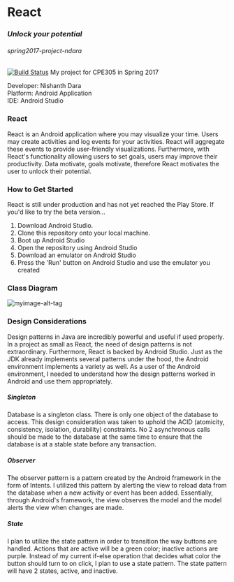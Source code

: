 # React
### *Unlock your potential*
###### spring2017-project-ndara
[![Build Status](https://travis-ci.org/cpe305Spring17/spring2017-project-ndara.svg?branch=master)](https://travis-ci.org/cpe305Spring17/spring2017-project-ndara)
My project for CPE305 in Spring 2017

Developer:  Nishanth Dara <br/>
Platform:   Android Application <br/>
IDE:        Android Studio <br/>

### React
React is an Android application where you may visualize your time. Users may create activities and log events for your activities. React will aggregate these events to provide user-friendly visualizations. Furthermore, with React's functionality allowing users to set goals, users may improve their productivity. Data motivate, goals motivate, therefore React motivates the user to unlock their potential.

### How to Get Started
React is still under production and has not yet reached the Play Store. If you'd like to try the beta version...
1. Download Android Studio.
2. Clone this repository onto your local machine.
3. Boot up Android Studio
4. Open the repository using Android Studio
5. Download an emulator on Android Studio
6. Press the 'Run' button on Android Studio and use the emulator you created

### Class Diagram

![myimage-alt-tag](https://github.com/cpe305Spring17/spring2017-project-ndara/blob/master/images/Class%20Diagram.png)

### Design Considerations
Design patterns in Java are incredibly powerful and useful if used properly. In a project as small as React, the need of design patterns is not extraordinary. Furthermore, React is backed by Android Studio. Just as the JDK already implements several patterns under the hood, the Android environment implements a variety as well. As a user of the Android environment, I needed to understand how the design patterns worked in Android and use them appropriately. 

##### Singleton
Database is a singleton class. There is only one object of the database to access. This design consideration was taken to uphold the ACID (atomicity, consistency, isolation, durability) constraints. No 2 asynchronous calls should be made to the database at the same time to ensure that the database is at a stable state before any transaction.

##### Observer
The observer pattern is a pattern created by the Android framework in the form of Intents. I utilized this pattern by alerting the view to reload data from the database when a new activity or event has been added. Essentially, through Android's framework, the view observes the model and the model alerts the view when changes are made.

##### State
I plan to utilize the state pattern in order to transition the way buttons are handled. Actions that are active will be a green color; inactive actions are purple. Instead of my current if-else operation that decides what color the button should turn to on click, I plan to use a state pattern. The state pattern will have 2 states, active, and inactive.







